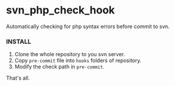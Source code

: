 # svn_php_check_hook

Automatically checking for php syntax errors before commit to svn.

### INSTALL 

1. Clone the whole repository to  you svn server.
1. Copy `pre-commit` file into `hooks` folders of repository.
1. Modify the check path in `pre-commit`.

That's all.

